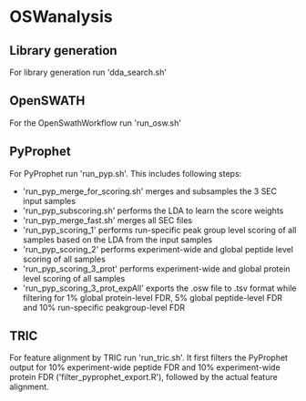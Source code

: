 # OSWanalysis

## Library generation
For library generation run 'dda_search.sh'

## OpenSWATH
For the OpenSwathWorkflow run 'run_osw.sh'

## PyProphet
For PyProphet run 'run_pyp.sh'. This includes following steps:
- 'run_pyp_merge_for_scoring.sh' merges and subsamples the 3 SEC input samples
- 'run_pyp_subscoring.sh' performs the LDA to learn the score weights
- 'run_pyp_merge_fast.sh' merges all SEC files
- 'run_pyp_scoring_1' performs run-specific peak group level scoring of all samples based on the LDA from the input samples
- 'run_pyp_scoring_2' performs experiment-wide and global peptide level scoring of all samples
- 'run_pyp_scoring_3_prot' performs experiment-wide and global protein level scoring of all samples
- 'run_pyp_scoring_3_prot_expAll' exports the .osw file to .tsv format while filtering for 1% global protein-level FDR, 5% global peptide-level FDR and 10% run-specific peakgroup-level FDR

## TRIC
For feature alignment by TRIC run 'run_tric.sh'. It first filters the PyProphet output for 10% experiment-wide peptide FDR and 10% experiment-wide protein FDR ('filter_pyprophet_export.R'), followed by the actual feature alignment.
